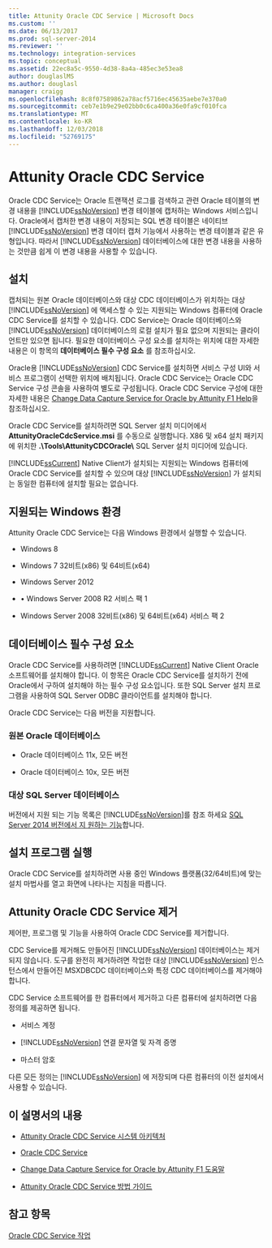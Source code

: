 ```yaml
---
title: Attunity Oracle CDC Service | Microsoft Docs
ms.custom: ''
ms.date: 06/13/2017
ms.prod: sql-server-2014
ms.reviewer: ''
ms.technology: integration-services
ms.topic: conceptual
ms.assetid: 22ec8a5c-9550-4d38-8a4a-485ec3e53ea8
author: douglaslMS
ms.author: douglasl
manager: craigg
ms.openlocfilehash: 8c8f07589862a78acf5716ec45635aebe7e370a0
ms.sourcegitcommit: ceb7e1b9e29e02bb0c6ca400a36e0fa9cf010fca
ms.translationtype: MT
ms.contentlocale: ko-KR
ms.lasthandoff: 12/03/2018
ms.locfileid: "52769175"
---
```

# <a name="change-data-capture-service-for-oracle-by-attunity"></a>Attunity Oracle CDC Service
  Oracle CDC Service는 Oracle 트랜잭션 로그를 검색하고 관련 Oracle 테이블의 변경 내용을 [!INCLUDE[ssNoVersion](../../includes/ssnoversion-md.md)] 변경 테이블에 캡처하는 Windows 서비스입니다. Oracle에서 캡처한 변경 내용이 저장되는 SQL 변경 테이블은 네이티브 [!INCLUDE[ssNoVersion](../../includes/ssnoversion-md.md)] 변경 데이터 캡처 기능에서 사용하는 변경 테이블과 같은 유형입니다. 따라서 [!INCLUDE[ssNoVersion](../../includes/ssnoversion-md.md)] 데이터베이스에 대한 변경 내용을 사용하는 것만큼 쉽게 이 변경 내용을 사용할 수 있습니다.  
  
## <a name="installation"></a>설치  
 캡처되는 원본 Oracle 데이터베이스와 대상 CDC 데이터베이스가 위치하는 대상 [!INCLUDE[ssNoVersion](../../includes/ssnoversion-md.md)] 에 액세스할 수 있는 지원되는 Windows 컴퓨터에 Oracle CDC Service를 설치할 수 있습니다. CDC Service는 Oracle 데이터베이스와 [!INCLUDE[ssNoVersion](../../includes/ssnoversion-md.md)] 데이터베이스의 로컬 설치가 필요 없으며 지원되는 클라이언트만 있으면 됩니다. 필요한 데이터베이스 구성 요소를 설치하는 위치에 대한 자세한 내용은 이 항목의 **데이터베이스 필수 구성 요소** 를 참조하십시오.  
  
 Oracle용 [!INCLUDE[ssNoVersion](../../includes/ssnoversion-md.md)] CDC Service를 설치하면 서비스 구성 UI와 서비스 프로그램이 선택한 위치에 배치됩니다. Oracle CDC Service는 Oracle CDC Service 구성 콘솔을 사용하여 별도로 구성됩니다. Oracle CDC Service 구성에 대한 자세한 내용은 [Change Data Capture Service for Oracle by Attunity F1 Help](change-data-capture-service-for-oracle-by-attunity-f1-help.md)을 참조하십시오.  
  
 Oracle CDC Service를 설치하려면 SQL Server 설치 미디어에서 **AttunityOracleCdcService.msi** 를 수동으로 실행합니다. X86 및 x64 설치 패키지에 위치한 **.\Tools\AttunityCDCOracle\\**  SQL Server 설치 미디어에 있습니다.  
  
 [!INCLUDE[ssCurrent](../../includes/sscurrent-md.md)] Native Client가 설치되는 지원되는 Windows 컴퓨터에 Oracle CDC Service를 설치할 수 있으며 대상 [!INCLUDE[ssNoVersion](../../includes/ssnoversion-md.md)] 가 설치되는 동일한 컴퓨터에 설치할 필요는 없습니다.  
  
## <a name="supported-windows-environments"></a>지원되는 Windows 환경  
 Attunity Oracle CDC Service는 다음 Windows 환경에서 실행할 수 있습니다.  
  
-   Windows 8  
  
-   Windows 7 32비트(x86) 및 64비트(x64)  
  
-   Windows Server 2012  
  
-   • Windows Server 2008 R2 서비스 팩 1  
  
-   Windows Server 2008 32비트(x86) 및 64비트(x64) 서비스 팩 2  
  
## <a name="database-prerequisites"></a>데이터베이스 필수 구성 요소  
 Oracle CDC Service를 사용하려면 [!INCLUDE[ssCurrent](../../includes/sscurrent-md.md)] Native Client Oracle 소프트웨어를 설치해야 합니다. 이 항목은 Oracle CDC Service를 설치하기 전에 Oracle에서 구하여 설치해야 하는 필수 구성 요소입니다. 또한 SQL Server 설치 프로그램을 사용하여 SQL Server ODBC 클라이언트를 설치해야 합니다.  
  
 Oracle CDC Service는 다음 버전을 지원합니다.  
  
### <a name="source-oracle-database"></a>원본 Oracle 데이터베이스  
  
-   Oracle 데이터베이스 11x, 모든 버전  
  
-   Oracle 데이터베이스 10x, 모든 버전  
  
### <a name="target-sql-server-database"></a>대상 SQL Server 데이터베이스  
 버전에서 지원 되는 기능 목록은 [!INCLUDE[ssNoVersion](../../includes/ssnoversion-md.md)]를 참조 하세요 [SQL Server 2014 버전에서 지 원하는 기능](../../getting-started/features-supported-by-the-editions-of-sql-server-2014.md)합니다.  
  
## <a name="running-the-installation-program"></a>설치 프로그램 실행  
 Oracle CDC Service를 설치하려면 사용 중인 Windows 플랫폼(32/64비트)에 맞는 설치 마법사를 열고 화면에 나타나는 지침을 따릅니다.  
  
## <a name="uninstalling-change-data-capture-service-for-oracle-by-attunity"></a>Attunity Oracle CDC Service 제거  
 제어판, 프로그램 및 기능을 사용하여 Oracle CDC Service를 제거합니다.  
  
 CDC Service를 제거해도 만들어진 [!INCLUDE[ssNoVersion](../../includes/ssnoversion-md.md)] 데이터베이스는 제거되지 않습니다. 도구를 완전히 제거하려면 작업한 대상 [!INCLUDE[ssNoVersion](../../includes/ssnoversion-md.md)] 인스턴스에서 만들어진 MSXDBCDC 데이터베이스와 특정 CDC 데이터베이스를 제거해야 합니다.  
  
 CDC Service 소프트웨어를 한 컴퓨터에서 제거하고 다른 컴퓨터에 설치하려면 다음 정의를 제공하면 됩니다.  
  
-   서비스 계정  
  
-   [!INCLUDE[ssNoVersion](../../includes/ssnoversion-md.md)] 연결 문자열 및 자격 증명  
  
-   마스터 암호  
  
 다른 모든 정의는 [!INCLUDE[ssNoVersion](../../includes/ssnoversion-md.md)] 에 저장되며 다른 컴퓨터의 이전 설치에서 사용할 수 있습니다.  
  
## <a name="in-this-documentation"></a>이 설명서의 내용  
  
-   [Attunity Oracle CDC Service 시스템 아키텍처](change-data-capture-service-for-oracle-by-attunity-system-architecture.md)  
  
-   [Oracle CDC Service](the-oracle-cdc-service.md)  
  
-   [Change Data Capture Service for Oracle by Attunity F1 도움말](change-data-capture-service-for-oracle-by-attunity-f1-help.md)  
  
-   [Attunity Oracle CDC Service 방법 가이드](change-data-capture-service-for-oracle-by-attunity-how-to-guide.md)  
  
## <a name="see-also"></a>참고 항목  
 [Oracle CDC Service 작업](working-with-the-oracle-cdc-service.md)  
  
  
